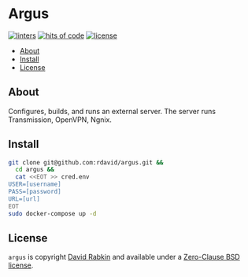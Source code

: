 # Argus

[![linters](https://github.com/rdavid/argus/actions/workflows/lint.yml/badge.svg)](https://github.com/rdavid/argus/actions/workflows/lint.yml)
[![hits of code](https://hitsofcode.com/github/rdavid/argus?branch=master&label=hits%20of%20code)](https://hitsofcode.com/view/github/rdavid/argus?branch=master)
[![license](https://img.shields.io/github/license/rdavid/argus?color=blue&labelColor=gray&logo=freebsd&logoColor=lightgray&style=flat)](https://github.com/rdavid/argus/blob/master/LICENSE)

* [About](#about)
* [Install](#install)
* [License](#license)

## About

Configures, builds, and runs an external server. The server runs Transmission,
OpenVPN, Ngnix.

## Install

```sh
git clone git@github.com:rdavid/argus.git &&
  cd argus &&
  cat <<EOT >> cred.env
USER=[username]
PASS=[password]
URL=[url]
EOT
sudo docker-compose up -d
```

## License

`argus` is copyright [David Rabkin](http://cv.rabkin.co.il) and available
under a [Zero-Clause BSD license](https://github.com/rdavid/argus/blob/master/LICENSE).
